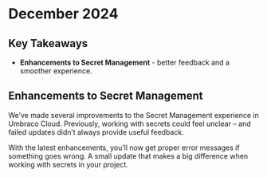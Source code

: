# December 2024

## Key Takeaways

* **Enhancements to Secret Management** - better feedback and a smoother experience.

## Enhancements to Secret Management

We’ve made several improvements to the Secret Management experience in Umbraco Cloud.
Previously, working with secrets could feel unclear
– and failed updates didn’t always provide useful feedback.

With the latest enhancements, you’ll now get proper error messages if something goes wrong.
A small update that makes a big difference when working with secrets in your project.
